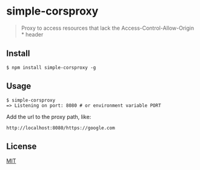 simple-corsproxy
==========
> Proxy to access resources that lack the Access-Control-Allow-Origin * header

Install
-------
```$ npm install simple-corsproxy -g```

Usage
-----

```
$ simple-corsproxy
=> Listening on port: 8080 # or environment variable PORT
```

Add the url to the proxy path, like:

```http://localhost:8080/https://google.com```


License
-------

[MIT](https://raw.github.com/bmpvieira/simple-corsproxy/master/LICENSE)
